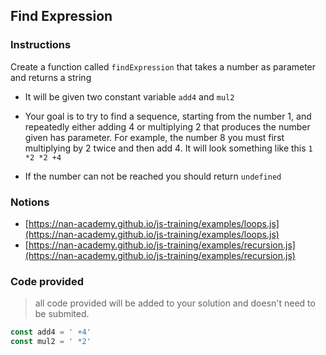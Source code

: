 ## Find Expression

### Instructions

Create a function called `findExpression` that takes a number as parameter and returns a string

- It will be given two constant variable `add4` and `mul2`

- Your goal is to try to find a sequence, starting from the number 1, and repeatedly either adding 4 or multiplying 2
 that produces the number given has parameter.
For example, the number 8 you must first multiplying by 2 twice and then add 4.
It will look something like this `1 *2 *2 +4`

- If the number can not be reached you should return `undefined`


### Notions

- [https://nan-academy.github.io/js-training/examples/loops.js](https://nan-academy.github.io/js-training/examples/loops.js)
- [https://nan-academy.github.io/js-training/examples/recursion.js](https://nan-academy.github.io/js-training/examples/recursion.js)


### Code provided

> all code provided will be added to your solution and doesn't need to be submited.

```js
const add4 = ' +4'
const mul2 = ' *2'
```

